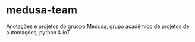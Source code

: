 # medusa-team
Anotações e projetos do gruopo Medusa, grupo acadêmico de projetos de automações, python &amp; ioT
